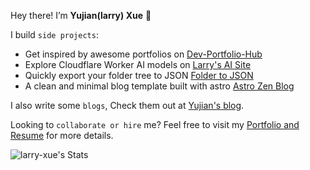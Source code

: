 Hey there! I’m **Yujian(larry) Xue** 👋

I build `side projects`:
- Get inspired by awesome portfolios on [Dev-Portfolio-Hub](https://dev-portfolio-hub.larryxue.dev/)
- Explore Cloudflare Worker AI models on [Larry's AI Site](https://ai.larryxue.dev/)
- Quickly export your folder tree to JSON [Folder to JSON](https://folder2json.larryxue.dev/)
- A clean and minimal blog template built with astro [Astro Zen Blog](https://github.com/larry-xue/astro-zen-blog)

I also write some `blogs`, Check them out at [Yujian's blog](https://blog.larryxue.dev/).

Looking to `collaborate or hire` me? Feel free to visit my [Portfolio and Resume](https://larryxue.dev) for more details.

![larry-xue's Stats](https://github-readme-stats.vercel.app/api?username=larry-xue&theme=radical&show_icons=true&hide_border=true&count_private=true)
